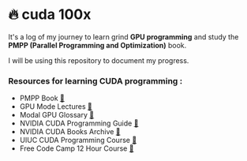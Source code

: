 # 🔥 cuda 100x

It's a log of my journey to learn grind **GPU programming** and study the **PMPP (Parallel Programming and Optimization)** book.

I will be using this repository to document my progress.

### Resources for learning CUDA programming :
- PMPP Book [🔗](https://www.amazon.com/Programming-Massively-Parallel-Processors-Hands/dp/0323912311/)
- GPU Mode Lectures [🔗](https://www.youtube.com/@GPUMODE)
- Modal GPU Glossary [🔗](https://modal.com/gpu-glossary)
- NVIDIA CUDA Programming Guide [🔗](https://docs.nvidia.com/cuda/cuda-c-programming-guide/)
- NVIDIA CUDA Books Archive [🔗](https://developer.nvidia.com/cuda-books-archive)
- UIUC CUDA Programming Course [🔗](https://newfrontiers.illinois.edu/news-and-events/introduction-to-parallel-programming-with-cuda/)
- Free Code Camp 12 Hour Course [🔗](https://youtu.be/86FAWCzIe_4?si=MTOiYG8zcmFrJmnB)
